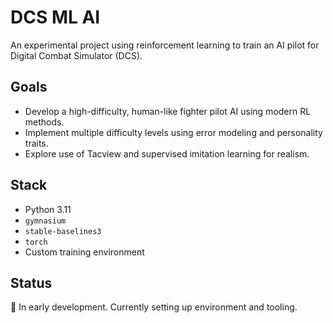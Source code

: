 # DCS ML AI

An experimental project using reinforcement learning to train an AI pilot for Digital Combat Simulator (DCS).

## Goals

- Develop a high-difficulty, human-like fighter pilot AI using modern RL methods.
- Implement multiple difficulty levels using error modeling and personality traits.
- Explore use of Tacview and supervised imitation learning for realism.

## Stack

- Python 3.11
- `gymnasium`
- `stable-baselines3`
- `torch`
- Custom training environment

## Status

🚧 In early development. Currently setting up environment and tooling.

